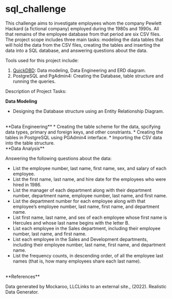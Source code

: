 # sql_challenge

This challenge aims to investigate employees whom the company Pewlett Hackard (a fictional company) employed during the 1980s and 1990s. All that remains of the employee database from that period are six CSV files. The project scope includes three main tasks: modeling the data tables that will hold the data from the CSV files, creating the tables and inserting the data into a SQL database, and answering questions about the data.


Tools used for this project include:
1. [QuickDBD](https://app.quickdatabasediagrams.com/#/): Data modeling, Data Engineering and ERD diagram.
2. PostgreSQL and PgAdmin4: Creating the Database, table structure and running the queries.


Description of Project Tasks:

**Data Modeling**
 * Designing the Database structure using an Entity Relationship Diagram.

<br>
**Data Engineering**
* Creating the table scheme for the data, spcifying data types, primary and foreign keys, and other constriants.
* Creating the tables in PostgreSQL using PGAdmin4 interface.
* Importing the CSV data into the table structure.

<br>
**Data Analysis**

Answering the following questions about the data:
* List the employee number, last name, first name, sex, and salary of each employee.
* List the first name, last name, and hire date for the employees who were hired in 1986.
* List the manager of each department along with their department number, department name, employee number, last name, and first name.
* List the department number for each employee along with that employee’s employee number, last name, first name, and department name.
* List first name, last name, and sex of each employee whose first name is Hercules and whose last name begins with the letter B.
* List each employee in the Sales department, including their employee number, last name, and first name.
* List each employee in the Sales and Development departments, including their employee number, last name, first name, and department name.
* List the frequency counts, in descending order, of all the employee last names (that is, how many employees share each last name).


<br>
**References**

Data generated by Mockaroo, LLCLinks to an external site., (2022). Realistic Data Generator.

